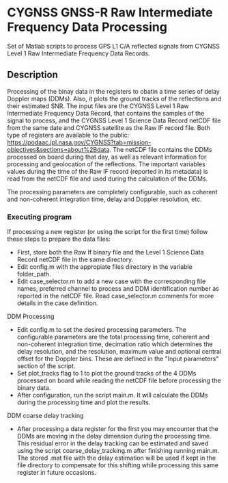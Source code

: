 # CYGNSS GNSS-R Raw Intermediate Frequency Data Processing

Set of Matlab scripts to process GPS L1 C/A reflected signals from CYGNSS Level 1 Raw Intermediate Frequency 
Data Records.

## Description

Processing of the binay data in the registers to obatin a time series of 
delay Doppler maps (DDMs). Also, it plots the ground tracks of the 
reflections and their estimated SNR. The input files are the CYGNSS Level 1
Raw Intermediate Frequency Data Record, that contains the samples of the 
signal to process, and the CYGNSS Level 1 Science Data Record netCDF file 
from the same date and CYGNSS satellite as the Raw IF record file.
Both type of registers are available to the public: 
https://podaac.jpl.nasa.gov/CYGNSS?tab=mission-objectives&sections=about%2Bdata.
The netCDF file contains the DDMs processed on board during that day, as 
well as relevant information for processing and geolocation of the 
reflections. The important variables values during the time of the Raw IF 
record (reported in its metadata) is read from the netCDF file and used 
during the calculation of the DDMs.

The processing parameters are completely configurable, such as coherent and
non-coherent integration time, delay and Doppler resolution, etc.

### Executing program

If processing a new register (or using the script for the first time) 
follow these steps to prepare the data files:
* First, store both the Raw If binary file and the Level 1 Science Data 
Record netCDF file in the same directory.
* Edit config.m with the appropiate files directory in the variable folder_path.
* Edit case_selector.m to add a new case with the corresponding file names,
preferred channel to process and DDM identification number as reported in 
the netCDF file. Read case_selector.m comments for more details in the case
definition.

DDM Processing
* Edit config.m to set the desired processing parameters. The configurable 
parameters are the total processing time, coherent and non-coherent 
integration time, decimation ratio which determines the delay resolution, 
and the resolution, maximum value and optional central offset for the 
Doppler bins. These are defined in the "Input parameters" section of the 
script.
* Set plot_tracks flag to 1 to plot the ground tracks of the 4 DDMs 
processed on board while reading the netCDF file before processing the 
binary data.
* After configuration, run the script main.m. It will calculate the DDMs 
during the processing time and plot the results.

DDM coarse delay tracking
* After processing a data register for the first you may encounter that the
DDMs are moving in the delay dimension during the processing time. This 
residual error in the delay tracking can be estimated and saved using the 
script coarse_delay_tracking.m after finishing running main.m. The stored 
.mat file with the delay estimation will be used if kept in the file 
directory to compensate for this shifting while processing this same 
register in future occasions.
